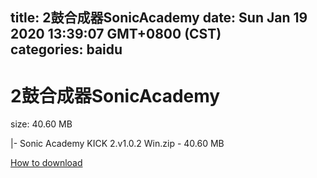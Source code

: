 
title: 2鼓合成器SonicAcademy
date: Sun Jan 19 2020 13:39:07 GMT+0800 (CST)    
categories: baidu
---

# 2鼓合成器SonicAcademy
size: 40.60 MB
 
 
|- Sonic Academy KICK 2.v1.0.2 Win.zip - 40.60 MB

[How to download](https://bpcam.bemobtrk.com/go/2ceec3aa-1ca2-46d6-b9ff-aaa5c184517c?jno=5181)